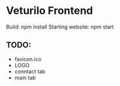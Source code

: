 # Veturilo Frontend

Build: npm install
Starting website: npm start

## TODO:
- favicon.ico
- LOGO
- conntact tab
- main tab
